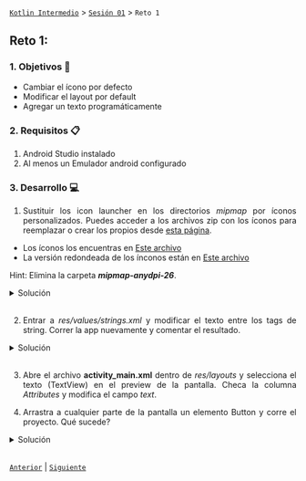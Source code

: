 [`Kotlin Intermedio`](../../Readme.md) > [`Sesión 01`](../Readme.md) > `Reto 1`
	
## Reto 1: 

<div style="text-align: justify;">

### 1. Objetivos :dart:

- Cambiar el ícono por defecto
- Modificar el layout por default
- Agregar un texto programáticamente 

### 2. Requisitos :clipboard:

1. Android Studio instalado
2. Al menos un Emulador android configurado

### 3. Desarrollo :computer:

1. Sustituir los icon launcher en los directorios _mipmap_ por íconos personalizados. Puedes acceder a los archivos zip con los íconos para reemplazar o crear los propios desde [esta página](https://romannurik.github.io/AndroidAssetStudio/icons-launcher.html#foreground.type=clipart&foreground.clipart=android&foreground.space.trim=1&foreground.space.pad=0.25&foreColor=rgba(96%2C%20125%2C%20139%2C%200)&backColor=rgb(68%2C%20138%2C%20255)&crop=0&backgroundShape=square&effects=none&name=ic_launcher).

* Los íconos los encuentras en [Este archivo](ic_launcher.zip)
* La versión redondeada de los ínconos están en [Este archivo](ic_launcher_round.zip)

Hint: Elimina la carpeta ___mipmap-anydpi-26___.


<details><summary>Solución</summary>
<p>
Visualizar el proyecto en modo Project.
	
![imagen](images/01.png)

Reemplazar en cada directorio mipmap tanto los archivos ic_launcher como ic_launcher_round

Eliminar la carpeta mipmap-anydpi-26

Correr nuevamente el proyecto.

El resultado: ícono renovado

![imagen](images/00.png)

</p>
</details>
<br/>

2. Entrar a _res/values/strings.xml_ y modificar el texto entre los tags de string. Correr la app nuevamente y comentar el resultado.

<details><summary>Solución</summary>
<p>

Modificar el texto de la string app_name

![imagen](images/02.png)

El cambio sucede tanto en el título del launcher de la aplicación, como de la AppBar.

![imagen](images/03.png)

![imagen](images/04.png)

</p>
</details>
<br/>

3. Abre el archivo **activity_main.xml** dentro de *res/layouts* y selecciona el texto (TextView)  en el preview de la pantalla. Checa la columna  _Attributes_ y modifica el campo _text_.

4. Arrastra a cualquier parte de la pantalla un elemento Button y corre el proyecto. Qué sucede?

<details><summary>Solución</summary>
<p>

El paso 3 modifica el Texto del TextView 

Mientras que el paso 4 (Arrastrar el botón) provoca que salga un botón en pantalla, pero este se alineará a la esquina superior izquierda (el por qué se aborda en otro tema).

![imagen](images/05.png)


</p>
</details>
<br/>

[`Anterior`](../Ejemplo-02/Readme.md) | [`Siguiente`](../Readme.md#estructura-de-una-consulta)

</div>
